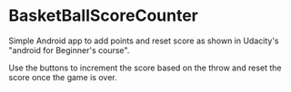 # BasketBallScoreCounter
Simple Android app to add points and reset score as shown in Udacity's "android for Beginner's course".

Use the buttons to increment the score based on the throw and reset the score once the game is over.
